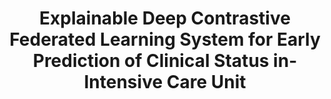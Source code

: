 ---
layout: detail
year: 2024
venue: "IEEE Access"
title: "Explainable Deep Contrastive Federated Learning System for Early Prediction of Clinical Status in-Intensive Care Unit"
authors: ["dr-nghia_trong_nguyen", "hyung-jeong-yang", "bo-gun-kho", "sae-ryung-kang", "soo-hyung-kim"]
ieee: "T.-N. Nguyen, H.-J. Yang, B.-G. Kho, S.-R. Kang, and S.-H. Kim, et al., \"Explainable Deep Contrastive Federated Learning System for Early Prediction of Clinical Status in-Intensive Care Unit,\" IEEE Access, vol. 12, pp. 117176-117202, 2024."
doi: "10.1109/ACCESS.2024.3447759"
project: "applied-ai-core-technologies"
---
